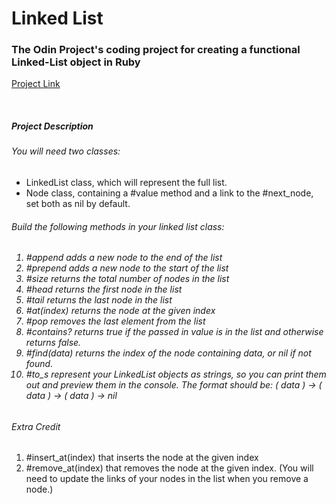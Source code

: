 <h1>Linked List</h1>

<h3>The Odin Project's coding project for creating a functional Linked-List object in Ruby</h3>

<a href="https://www.theodinproject.com/courses/ruby-programming/lessons/linked-lists">Project Link</a>

</br>
<h5>Project Description</h5>
<h6>You will need two classes:</h6>
<ul>
    <li>LinkedList class, which will represent the full list.</li>
    <li>Node class, containing a #value method and a link to the #next_node, set both as nil by default.</li>
</ul>

<h6>Build the following methods in your linked list class:<h6>
<ol>
    <li>#append adds a new node to the end of the list</li>
    <li>#prepend adds a new node to the start of the list</li>
    <li>#size returns the total number of nodes in the list</li>
    <li>#head returns the first node in the list</li>
    <li>#tail returns the last node in the list</li>
    <li>#at(index) returns the node at the given index</li>
    <li>#pop removes the last element from the list</li>
    <li>#contains? returns true if the passed in value is in the list and otherwise returns false.</li>
    <li>#find(data) returns the index of the node containing data, or nil if not found.
    <li>#to_s represent your LinkedList objects as strings, so you can print them out and preview them in the console. The format should be: ( data ) -> ( data ) -> ( data ) -> nil</li>
</ol>

<h6>Extra Credit</h6>
<ol>
    <li>#insert_at(index) that inserts the node at the given index</li>
    <li>#remove_at(index) that removes the node at the given index. (You will need to update the links of your nodes in the list when you remove a node.)</li>
</ol>
